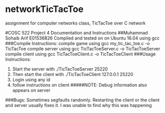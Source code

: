 # networkTicTacToe
assignment for computer networks class, TicTacToe over C network

#COSC 522 Project 4 Documentation and Instructions
##Muhammad Sohaib Arif    E01536826 
Compiled and tested on on Ubuntu 16.04 using gcc
###Compile Instructions:
compile game using gcc my_tic_tac_toe.c -o TicTacToe
compile server using gcc TicTacToeServer.c -o TicTacToeServer
compile client using gcc TicTacToeClient.c -o TicTacToeClient
###Usage Instructions:
1. Start the server with ./TicTacToeServer 25220
2. Then start the client with ./TicTacToeClient 127.0.0.1 25220
3. Login using any id
4. follow instructions on client
#####NOTE: Debug information also appears on server

###Bugs:
Sometimes segfaults randomly. Restarting the client or the client and server usually fixes it.
I was unable to find why this was happening

